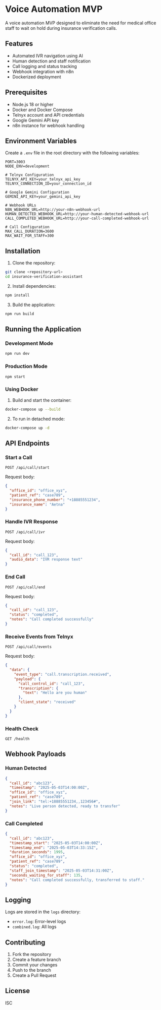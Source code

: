 # Voice Automation MVP

A voice automation MVP designed to eliminate the need for medical office staff to wait on hold during insurance verification calls.

## Features

- Automated IVR navigation using AI
- Human detection and staff notification
- Call logging and status tracking
- Webhook integration with n8n
- Dockerized deployment

## Prerequisites

- Node.js 18 or higher
- Docker and Docker Compose
- Telnyx account and API credentials
- Google Gemini API key
- n8n instance for webhook handling

## Environment Variables

Create a `.env` file in the root directory with the following variables:

```env
PORT=3003
NODE_ENV=development

# Telnyx Configuration
TELNYX_API_KEY=your_telnyx_api_key
TELNYX_CONNECTION_ID=your_connection_id

# Google Gemini Configuration
GEMINI_API_KEY=your_gemini_api_key

# Webhook URLs
N8N_WEBHOOK_URL=http://your-n8n-webhook-url
HUMAN_DETECTED_WEBHOOK_URL=http://your-human-detected-webhook-url
CALL_COMPLETED_WEBHOOK_URL=http://your-call-completed-webhook-url

# Call Configuration
MAX_CALL_DURATION=3600
MAX_WAIT_FOR_STAFF=300
```

## Installation

1. Clone the repository:
```bash
git clone <repository-url>
cd insurance-verification-assistant
```

2. Install dependencies:
```bash
npm install
```

3. Build the application:
```bash
npm run build
```

## Running the Application

### Development Mode

```bash
npm run dev
```

### Production Mode

```bash
npm start
```

### Using Docker

1. Build and start the container:
```bash
docker-compose up --build
```

2. To run in detached mode:
```bash
docker-compose up -d
```

## API Endpoints

### Start a Call
```
POST /api/call/start
```
Request body:
```json
{
  "office_id": "office_xyz",
  "patient_ref": "case789",
  "insurance_phone_number": "+18885551234",
  "insurance_name": "Aetna"
}
```

### Handle IVR Response
```
POST /api/call/ivr
```
Request body:
```json
{
  "call_id": "call_123",
  "audio_data": "IVR response text"
}
```

### End Call
```
POST /api/call/end
```
Request body:
```json
{
  "call_id": "call_123",
  "status": "completed",
  "notes": "Call completed successfully"
}
```

### Receive Events from Telnyx
```
POST /api/call/events
```
Request body:
```json
{
  "data": {
    "event_type": "call.transcription.received",
    "payload": {
      "call_control_id": "call_123",
      "transcription": {
        "text": "Hello are you human"
      },
      "client_state": "received"
    }
  }
}
```

### Health Check
```
GET /health
```

## Webhook Payloads

### Human Detected
```json
{
  "call_id": "abc123",
  "timestamp": "2025-05-03T14:00:00Z",
  "office_id": "office_xyz",
  "patient_ref": "case789",
  "join_link": "tel:+18885551234,,123456#",
  "notes": "Live person detected, ready to transfer"
}
```

### Call Completed
```json
{
  "call_id": "abc123",
  "timestamp_start": "2025-05-03T14:00:00Z",
  "timestamp_end": "2025-05-03T14:33:15Z",
  "duration_seconds": 1995,
  "office_id": "office_xyz",
  "patient_ref": "case789",
  "status": "completed",
  "staff_join_timestamp": "2025-05-03T14:31:00Z",
  "seconds_waiting_for_staff": 135,
  "notes": "Call completed successfully, transferred to staff."
}
```

## Logging

Logs are stored in the `logs` directory:
- `error.log`: Error-level logs
- `combined.log`: All logs

## Contributing

1. Fork the repository
2. Create a feature branch
3. Commit your changes
4. Push to the branch
5. Create a Pull Request

## License

ISC 